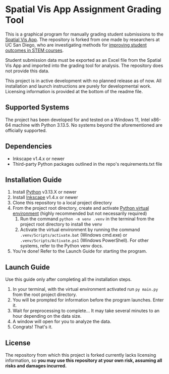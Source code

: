 # Spatial Vis App Assignment Grading Tool

This is a graphical program for manually grading student submissions to the [Spatial Vis App](https://egrove.education/). The repository is forked from one made by researchers at UC San Diego, who are investigating methods for [improving student outcomes in STEM courses](https://jacobsschool.ucsd.edu/news/release/3324?id=3324).

Student submission data must be exported as an Excel file from the Spatial Vis App and imported into the grading tool for analysis. The repository does not provide this data.

This project is in active development with no planned release as of now. All installation and launch instructions are purely for developmental work. Licensing information is provided at the bottom of the readme file.

## Supported Systems

The project has been developed for and tested on a Windows 11, Intel x86-64 machine with Python 3.13.5.
No systems beyond the aforementioned are officially supported.

## Dependencies

- Inkscape v1.4.x or newer
- Third-party Python packages outlined in the repo's requirements.txt file

## Installation Guide

1. Install [Python](https://www.python.org/downloads/) v3.13.X or newer
2. Install [Inkscape](https://inkscape.org/) v1.4.x or newer
3. Clone this repository to a local project directory
4. From the project root directory, create and activate [Python virtual environment](https://docs.python.org/3/library/venv.html) (highly recommended but not necessarily required)
   1. Run the command `python -m venv .venv` in the terminal from the project root directory to install the venv
   2. Activate the virtual environment by running the command `.venv/Scripts/activate.bat` (Windows cmd.exe) or `.venv/Scripts/Activate.ps1` (Windows PowerShell). For other systems, refer to the Python venv docs.
5. You're done! Refer to the Launch Guide for starting the program.

## Launch Guide

Use this guide only after completing all the installation steps.

1. In your terminal, with the virtual environment activated run `py main.py` from the root project directory.
2. You will be prompted for information before the program launches. Enter it.
3. Wait for preprocessing to complete... It may take several minutes to an hour depending on the data size.
4. A window will open for you to analyze the data.
5. Congrats! That's it.

## License

The repository from which this project is forked currently lacks licensing information, so **you may use this repository at your own risk, assuming all risks and damages incurred.**

